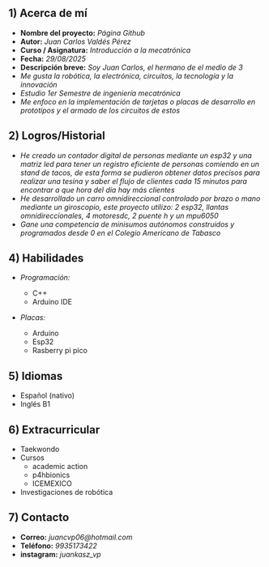 ## 1) Acerca de mí

- **Nombre del proyecto:** _Página Github_  
- **Autor:** _Juan Carlos Valdés Pérez_  
- **Curso / Asignatura:** _Introducción a la mecatrónica_  
- **Fecha:** _29/08/2025_  
- **Descripción breve:** _Soy Juan Carlos, el hermano de el medio de 3_
- _Me gusta la robótica, la electrónica, circuitos, la tecnología y la innovación_
- _Estudio 1er Semestre de ingeniería mecatrónica_
- _Me enfoco en la implementación de tarjetas o placas de desarrollo en prototipos y el armado de los circuitos de estos_

## 2) Logros/Historial
- _He creado un contador digital de personas mediante un esp32 y una matriz led para tener un registro eficiente de personas comiendo en un stand de tacos, de esta forma se pudieron obtener datos precisos para realizar una tesina y saber el flujo de clientes cada 15 minutos para encontrar a que hora del día hay más clientes_
- _He desarrollado un carro omnidireccional controlado por brazo o mano mediante un giroscopio, este proyecto utilizo: 2 esp32, llantas omnidireccionales, 4 motoresdc, 2 puente h y un mpu6050_
- _Gane una competencia de minisumos autónomos construidos y programados desde 0 en el Colegio Americano de Tabasco_

## 4) Habilidades
- _Programación:_
    * C++
    * Arduino IDE

- _Placas:_
    * Arduino
    * Esp32
    * Rasberry pi pico
 
## 5) Idiomas
- Español (nativo)
- Inglés B1
  
## 6) Extracurricular
- Taekwondo 
- Cursos
    * academic action
    * p4hbionics
    * ICEMEXICO
- Investigaciones de robótica

## 7) Contacto

- **Correo:** _juancvp06@hotmail.com_  
- **Teléfono:** _9935173422_  
- **instagram:** _juankasz_vp_
